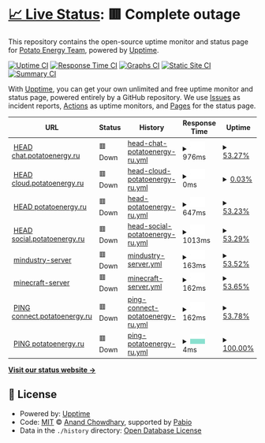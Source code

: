 # [📈 Live Status](https://status.potatoenergy.ru): <!--live status--> **🟥 Complete outage**

This repository contains the open-source uptime monitor and status page for [Potato Energy Team](https://potatoenergy.ru/), powered by [Upptime](https://github.com/upptime/upptime).

[![Uptime CI](https://github.com/potatoenergy/status/workflows/Uptime%20CI/badge.svg)](https://github.com/potatoenergy/status/actions?query=workflow%3A%22Uptime+CI%22)
[![Response Time CI](https://github.com/potatoenergy/status/workflows/Response%20Time%20CI/badge.svg)](https://github.com/potatoenergy/status/actions?query=workflow%3A%22Response+Time+CI%22)
[![Graphs CI](https://github.com/potatoenergy/status/workflows/Graphs%20CI/badge.svg)](https://github.com/potatoenergy/status/actions?query=workflow%3A%22Graphs+CI%22)
[![Static Site CI](https://github.com/potatoenergy/status/workflows/Static%20Site%20CI/badge.svg)](https://github.com/potatoenergy/status/actions?query=workflow%3A%22Static+Site+CI%22)
[![Summary CI](https://github.com/potatoenergy/status/workflows/Summary%20CI/badge.svg)](https://github.com/potatoenergy/status/actions?query=workflow%3A%22Summary+CI%22)

With [Upptime](https://upptime.js.org), you can get your own unlimited and free uptime monitor and status page, powered entirely by a GitHub repository. We use [Issues](https://github.com/potatoenergy/status/issues) as incident reports, [Actions](https://github.com/potatoenergy/status/actions) as uptime monitors, and [Pages](https://status.potatoenergy.ru) for the status page.

<!--start: status pages-->
<!-- This summary is generated by Upptime (https://github.com/upptime/upptime) -->
<!-- Do not edit this manually, your changes will be overwritten -->
<!-- prettier-ignore -->
| URL | Status | History | Response Time | Uptime |
| --- | ------ | ------- | ------------- | ------ |
| <img alt="" src="https://icons.duckduckgo.com/ip3/chat.potatoenergy.ru.ico" height="13"> [HEAD chat.potatoenergy.ru](https://chat.potatoenergy.ru/health) | 🟥 Down | [head-chat-potatoenergy-ru.yml](https://github.com/potatoenergy/status/commits/HEAD/history/head-chat-potatoenergy-ru.yml) | <details><summary><img alt="Response time graph" src="./graphs/head-chat-potatoenergy-ru/response-time-week.png" height="20"> 976ms</summary><br><a href="https://status.potatoenergy.ru/history/head-chat-potatoenergy-ru"><img alt="Response time 976" src="https://img.shields.io/endpoint?url=https%3A%2F%2Fraw.githubusercontent.com%2Fpotatoenergy%2Fstatus%2FHEAD%2Fapi%2Fhead-chat-potatoenergy-ru%2Fresponse-time.json"></a><br><a href="https://status.potatoenergy.ru/history/head-chat-potatoenergy-ru"><img alt="24-hour response time 976" src="https://img.shields.io/endpoint?url=https%3A%2F%2Fraw.githubusercontent.com%2Fpotatoenergy%2Fstatus%2FHEAD%2Fapi%2Fhead-chat-potatoenergy-ru%2Fresponse-time-day.json"></a><br><a href="https://status.potatoenergy.ru/history/head-chat-potatoenergy-ru"><img alt="7-day response time 976" src="https://img.shields.io/endpoint?url=https%3A%2F%2Fraw.githubusercontent.com%2Fpotatoenergy%2Fstatus%2FHEAD%2Fapi%2Fhead-chat-potatoenergy-ru%2Fresponse-time-week.json"></a><br><a href="https://status.potatoenergy.ru/history/head-chat-potatoenergy-ru"><img alt="30-day response time 976" src="https://img.shields.io/endpoint?url=https%3A%2F%2Fraw.githubusercontent.com%2Fpotatoenergy%2Fstatus%2FHEAD%2Fapi%2Fhead-chat-potatoenergy-ru%2Fresponse-time-month.json"></a><br><a href="https://status.potatoenergy.ru/history/head-chat-potatoenergy-ru"><img alt="1-year response time 976" src="https://img.shields.io/endpoint?url=https%3A%2F%2Fraw.githubusercontent.com%2Fpotatoenergy%2Fstatus%2FHEAD%2Fapi%2Fhead-chat-potatoenergy-ru%2Fresponse-time-year.json"></a></details> | <details><summary><a href="https://status.potatoenergy.ru/history/head-chat-potatoenergy-ru">53.27%</a></summary><a href="https://status.potatoenergy.ru/history/head-chat-potatoenergy-ru"><img alt="All-time uptime 53.27%" src="https://img.shields.io/endpoint?url=https%3A%2F%2Fraw.githubusercontent.com%2Fpotatoenergy%2Fstatus%2FHEAD%2Fapi%2Fhead-chat-potatoenergy-ru%2Fuptime.json"></a><br><a href="https://status.potatoenergy.ru/history/head-chat-potatoenergy-ru"><img alt="24-hour uptime 53.27%" src="https://img.shields.io/endpoint?url=https%3A%2F%2Fraw.githubusercontent.com%2Fpotatoenergy%2Fstatus%2FHEAD%2Fapi%2Fhead-chat-potatoenergy-ru%2Fuptime-day.json"></a><br><a href="https://status.potatoenergy.ru/history/head-chat-potatoenergy-ru"><img alt="7-day uptime 53.27%" src="https://img.shields.io/endpoint?url=https%3A%2F%2Fraw.githubusercontent.com%2Fpotatoenergy%2Fstatus%2FHEAD%2Fapi%2Fhead-chat-potatoenergy-ru%2Fuptime-week.json"></a><br><a href="https://status.potatoenergy.ru/history/head-chat-potatoenergy-ru"><img alt="30-day uptime 53.27%" src="https://img.shields.io/endpoint?url=https%3A%2F%2Fraw.githubusercontent.com%2Fpotatoenergy%2Fstatus%2FHEAD%2Fapi%2Fhead-chat-potatoenergy-ru%2Fuptime-month.json"></a><br><a href="https://status.potatoenergy.ru/history/head-chat-potatoenergy-ru"><img alt="1-year uptime 53.27%" src="https://img.shields.io/endpoint?url=https%3A%2F%2Fraw.githubusercontent.com%2Fpotatoenergy%2Fstatus%2FHEAD%2Fapi%2Fhead-chat-potatoenergy-ru%2Fuptime-year.json"></a></details>
| <img alt="" src="https://icons.duckduckgo.com/ip3/cloud.potatoenergy.ru.ico" height="13"> [HEAD cloud.potatoenergy.ru](https://cloud.potatoenergy.ru/ocs/v2.php/apps/serverinfo/api/v1/info) | 🟥 Down | [head-cloud-potatoenergy-ru.yml](https://github.com/potatoenergy/status/commits/HEAD/history/head-cloud-potatoenergy-ru.yml) | <details><summary><img alt="Response time graph" src="./graphs/head-cloud-potatoenergy-ru/response-time-week.png" height="20"> 0ms</summary><br><a href="https://status.potatoenergy.ru/history/head-cloud-potatoenergy-ru"><img alt="Response time 0" src="https://img.shields.io/endpoint?url=https%3A%2F%2Fraw.githubusercontent.com%2Fpotatoenergy%2Fstatus%2FHEAD%2Fapi%2Fhead-cloud-potatoenergy-ru%2Fresponse-time.json"></a><br><a href="https://status.potatoenergy.ru/history/head-cloud-potatoenergy-ru"><img alt="24-hour response time 0" src="https://img.shields.io/endpoint?url=https%3A%2F%2Fraw.githubusercontent.com%2Fpotatoenergy%2Fstatus%2FHEAD%2Fapi%2Fhead-cloud-potatoenergy-ru%2Fresponse-time-day.json"></a><br><a href="https://status.potatoenergy.ru/history/head-cloud-potatoenergy-ru"><img alt="7-day response time 0" src="https://img.shields.io/endpoint?url=https%3A%2F%2Fraw.githubusercontent.com%2Fpotatoenergy%2Fstatus%2FHEAD%2Fapi%2Fhead-cloud-potatoenergy-ru%2Fresponse-time-week.json"></a><br><a href="https://status.potatoenergy.ru/history/head-cloud-potatoenergy-ru"><img alt="30-day response time 0" src="https://img.shields.io/endpoint?url=https%3A%2F%2Fraw.githubusercontent.com%2Fpotatoenergy%2Fstatus%2FHEAD%2Fapi%2Fhead-cloud-potatoenergy-ru%2Fresponse-time-month.json"></a><br><a href="https://status.potatoenergy.ru/history/head-cloud-potatoenergy-ru"><img alt="1-year response time 0" src="https://img.shields.io/endpoint?url=https%3A%2F%2Fraw.githubusercontent.com%2Fpotatoenergy%2Fstatus%2FHEAD%2Fapi%2Fhead-cloud-potatoenergy-ru%2Fresponse-time-year.json"></a></details> | <details><summary><a href="https://status.potatoenergy.ru/history/head-cloud-potatoenergy-ru">0.03%</a></summary><a href="https://status.potatoenergy.ru/history/head-cloud-potatoenergy-ru"><img alt="All-time uptime 0.03%" src="https://img.shields.io/endpoint?url=https%3A%2F%2Fraw.githubusercontent.com%2Fpotatoenergy%2Fstatus%2FHEAD%2Fapi%2Fhead-cloud-potatoenergy-ru%2Fuptime.json"></a><br><a href="https://status.potatoenergy.ru/history/head-cloud-potatoenergy-ru"><img alt="24-hour uptime 0.03%" src="https://img.shields.io/endpoint?url=https%3A%2F%2Fraw.githubusercontent.com%2Fpotatoenergy%2Fstatus%2FHEAD%2Fapi%2Fhead-cloud-potatoenergy-ru%2Fuptime-day.json"></a><br><a href="https://status.potatoenergy.ru/history/head-cloud-potatoenergy-ru"><img alt="7-day uptime 0.03%" src="https://img.shields.io/endpoint?url=https%3A%2F%2Fraw.githubusercontent.com%2Fpotatoenergy%2Fstatus%2FHEAD%2Fapi%2Fhead-cloud-potatoenergy-ru%2Fuptime-week.json"></a><br><a href="https://status.potatoenergy.ru/history/head-cloud-potatoenergy-ru"><img alt="30-day uptime 0.03%" src="https://img.shields.io/endpoint?url=https%3A%2F%2Fraw.githubusercontent.com%2Fpotatoenergy%2Fstatus%2FHEAD%2Fapi%2Fhead-cloud-potatoenergy-ru%2Fuptime-month.json"></a><br><a href="https://status.potatoenergy.ru/history/head-cloud-potatoenergy-ru"><img alt="1-year uptime 0.03%" src="https://img.shields.io/endpoint?url=https%3A%2F%2Fraw.githubusercontent.com%2Fpotatoenergy%2Fstatus%2FHEAD%2Fapi%2Fhead-cloud-potatoenergy-ru%2Fuptime-year.json"></a></details>
| <img alt="" src="https://icons.duckduckgo.com/ip3/potatoenergy.ru.ico" height="13"> [HEAD potatoenergy.ru](https://potatoenergy.ru/sitemap.xml) | 🟥 Down | [head-potatoenergy-ru.yml](https://github.com/potatoenergy/status/commits/HEAD/history/head-potatoenergy-ru.yml) | <details><summary><img alt="Response time graph" src="./graphs/head-potatoenergy-ru/response-time-week.png" height="20"> 647ms</summary><br><a href="https://status.potatoenergy.ru/history/head-potatoenergy-ru"><img alt="Response time 647" src="https://img.shields.io/endpoint?url=https%3A%2F%2Fraw.githubusercontent.com%2Fpotatoenergy%2Fstatus%2FHEAD%2Fapi%2Fhead-potatoenergy-ru%2Fresponse-time.json"></a><br><a href="https://status.potatoenergy.ru/history/head-potatoenergy-ru"><img alt="24-hour response time 647" src="https://img.shields.io/endpoint?url=https%3A%2F%2Fraw.githubusercontent.com%2Fpotatoenergy%2Fstatus%2FHEAD%2Fapi%2Fhead-potatoenergy-ru%2Fresponse-time-day.json"></a><br><a href="https://status.potatoenergy.ru/history/head-potatoenergy-ru"><img alt="7-day response time 647" src="https://img.shields.io/endpoint?url=https%3A%2F%2Fraw.githubusercontent.com%2Fpotatoenergy%2Fstatus%2FHEAD%2Fapi%2Fhead-potatoenergy-ru%2Fresponse-time-week.json"></a><br><a href="https://status.potatoenergy.ru/history/head-potatoenergy-ru"><img alt="30-day response time 647" src="https://img.shields.io/endpoint?url=https%3A%2F%2Fraw.githubusercontent.com%2Fpotatoenergy%2Fstatus%2FHEAD%2Fapi%2Fhead-potatoenergy-ru%2Fresponse-time-month.json"></a><br><a href="https://status.potatoenergy.ru/history/head-potatoenergy-ru"><img alt="1-year response time 647" src="https://img.shields.io/endpoint?url=https%3A%2F%2Fraw.githubusercontent.com%2Fpotatoenergy%2Fstatus%2FHEAD%2Fapi%2Fhead-potatoenergy-ru%2Fresponse-time-year.json"></a></details> | <details><summary><a href="https://status.potatoenergy.ru/history/head-potatoenergy-ru">53.23%</a></summary><a href="https://status.potatoenergy.ru/history/head-potatoenergy-ru"><img alt="All-time uptime 53.23%" src="https://img.shields.io/endpoint?url=https%3A%2F%2Fraw.githubusercontent.com%2Fpotatoenergy%2Fstatus%2FHEAD%2Fapi%2Fhead-potatoenergy-ru%2Fuptime.json"></a><br><a href="https://status.potatoenergy.ru/history/head-potatoenergy-ru"><img alt="24-hour uptime 53.23%" src="https://img.shields.io/endpoint?url=https%3A%2F%2Fraw.githubusercontent.com%2Fpotatoenergy%2Fstatus%2FHEAD%2Fapi%2Fhead-potatoenergy-ru%2Fuptime-day.json"></a><br><a href="https://status.potatoenergy.ru/history/head-potatoenergy-ru"><img alt="7-day uptime 53.23%" src="https://img.shields.io/endpoint?url=https%3A%2F%2Fraw.githubusercontent.com%2Fpotatoenergy%2Fstatus%2FHEAD%2Fapi%2Fhead-potatoenergy-ru%2Fuptime-week.json"></a><br><a href="https://status.potatoenergy.ru/history/head-potatoenergy-ru"><img alt="30-day uptime 53.23%" src="https://img.shields.io/endpoint?url=https%3A%2F%2Fraw.githubusercontent.com%2Fpotatoenergy%2Fstatus%2FHEAD%2Fapi%2Fhead-potatoenergy-ru%2Fuptime-month.json"></a><br><a href="https://status.potatoenergy.ru/history/head-potatoenergy-ru"><img alt="1-year uptime 53.23%" src="https://img.shields.io/endpoint?url=https%3A%2F%2Fraw.githubusercontent.com%2Fpotatoenergy%2Fstatus%2FHEAD%2Fapi%2Fhead-potatoenergy-ru%2Fuptime-year.json"></a></details>
| <img alt="" src="https://icons.duckduckgo.com/ip3/social.potatoenergy.ru.ico" height="13"> [HEAD social.potatoenergy.ru](https://social.potatoenergy.ru/health) | 🟥 Down | [head-social-potatoenergy-ru.yml](https://github.com/potatoenergy/status/commits/HEAD/history/head-social-potatoenergy-ru.yml) | <details><summary><img alt="Response time graph" src="./graphs/head-social-potatoenergy-ru/response-time-week.png" height="20"> 1013ms</summary><br><a href="https://status.potatoenergy.ru/history/head-social-potatoenergy-ru"><img alt="Response time 1013" src="https://img.shields.io/endpoint?url=https%3A%2F%2Fraw.githubusercontent.com%2Fpotatoenergy%2Fstatus%2FHEAD%2Fapi%2Fhead-social-potatoenergy-ru%2Fresponse-time.json"></a><br><a href="https://status.potatoenergy.ru/history/head-social-potatoenergy-ru"><img alt="24-hour response time 1013" src="https://img.shields.io/endpoint?url=https%3A%2F%2Fraw.githubusercontent.com%2Fpotatoenergy%2Fstatus%2FHEAD%2Fapi%2Fhead-social-potatoenergy-ru%2Fresponse-time-day.json"></a><br><a href="https://status.potatoenergy.ru/history/head-social-potatoenergy-ru"><img alt="7-day response time 1013" src="https://img.shields.io/endpoint?url=https%3A%2F%2Fraw.githubusercontent.com%2Fpotatoenergy%2Fstatus%2FHEAD%2Fapi%2Fhead-social-potatoenergy-ru%2Fresponse-time-week.json"></a><br><a href="https://status.potatoenergy.ru/history/head-social-potatoenergy-ru"><img alt="30-day response time 1013" src="https://img.shields.io/endpoint?url=https%3A%2F%2Fraw.githubusercontent.com%2Fpotatoenergy%2Fstatus%2FHEAD%2Fapi%2Fhead-social-potatoenergy-ru%2Fresponse-time-month.json"></a><br><a href="https://status.potatoenergy.ru/history/head-social-potatoenergy-ru"><img alt="1-year response time 1013" src="https://img.shields.io/endpoint?url=https%3A%2F%2Fraw.githubusercontent.com%2Fpotatoenergy%2Fstatus%2FHEAD%2Fapi%2Fhead-social-potatoenergy-ru%2Fresponse-time-year.json"></a></details> | <details><summary><a href="https://status.potatoenergy.ru/history/head-social-potatoenergy-ru">53.29%</a></summary><a href="https://status.potatoenergy.ru/history/head-social-potatoenergy-ru"><img alt="All-time uptime 53.29%" src="https://img.shields.io/endpoint?url=https%3A%2F%2Fraw.githubusercontent.com%2Fpotatoenergy%2Fstatus%2FHEAD%2Fapi%2Fhead-social-potatoenergy-ru%2Fuptime.json"></a><br><a href="https://status.potatoenergy.ru/history/head-social-potatoenergy-ru"><img alt="24-hour uptime 53.29%" src="https://img.shields.io/endpoint?url=https%3A%2F%2Fraw.githubusercontent.com%2Fpotatoenergy%2Fstatus%2FHEAD%2Fapi%2Fhead-social-potatoenergy-ru%2Fuptime-day.json"></a><br><a href="https://status.potatoenergy.ru/history/head-social-potatoenergy-ru"><img alt="7-day uptime 53.29%" src="https://img.shields.io/endpoint?url=https%3A%2F%2Fraw.githubusercontent.com%2Fpotatoenergy%2Fstatus%2FHEAD%2Fapi%2Fhead-social-potatoenergy-ru%2Fuptime-week.json"></a><br><a href="https://status.potatoenergy.ru/history/head-social-potatoenergy-ru"><img alt="30-day uptime 53.29%" src="https://img.shields.io/endpoint?url=https%3A%2F%2Fraw.githubusercontent.com%2Fpotatoenergy%2Fstatus%2FHEAD%2Fapi%2Fhead-social-potatoenergy-ru%2Fuptime-month.json"></a><br><a href="https://status.potatoenergy.ru/history/head-social-potatoenergy-ru"><img alt="1-year uptime 53.29%" src="https://img.shields.io/endpoint?url=https%3A%2F%2Fraw.githubusercontent.com%2Fpotatoenergy%2Fstatus%2FHEAD%2Fapi%2Fhead-social-potatoenergy-ru%2Fuptime-year.json"></a></details>
| <img alt="" src="https://icons.duckduckgo.com/ip3/null.ico" height="13"> [mindustry-server](connect.potatoenergy.ru) | 🟥 Down | [mindustry-server.yml](https://github.com/potatoenergy/status/commits/HEAD/history/mindustry-server.yml) | <details><summary><img alt="Response time graph" src="./graphs/mindustry-server/response-time-week.png" height="20"> 163ms</summary><br><a href="https://status.potatoenergy.ru/history/mindustry-server"><img alt="Response time 163" src="https://img.shields.io/endpoint?url=https%3A%2F%2Fraw.githubusercontent.com%2Fpotatoenergy%2Fstatus%2FHEAD%2Fapi%2Fmindustry-server%2Fresponse-time.json"></a><br><a href="https://status.potatoenergy.ru/history/mindustry-server"><img alt="24-hour response time 163" src="https://img.shields.io/endpoint?url=https%3A%2F%2Fraw.githubusercontent.com%2Fpotatoenergy%2Fstatus%2FHEAD%2Fapi%2Fmindustry-server%2Fresponse-time-day.json"></a><br><a href="https://status.potatoenergy.ru/history/mindustry-server"><img alt="7-day response time 163" src="https://img.shields.io/endpoint?url=https%3A%2F%2Fraw.githubusercontent.com%2Fpotatoenergy%2Fstatus%2FHEAD%2Fapi%2Fmindustry-server%2Fresponse-time-week.json"></a><br><a href="https://status.potatoenergy.ru/history/mindustry-server"><img alt="30-day response time 163" src="https://img.shields.io/endpoint?url=https%3A%2F%2Fraw.githubusercontent.com%2Fpotatoenergy%2Fstatus%2FHEAD%2Fapi%2Fmindustry-server%2Fresponse-time-month.json"></a><br><a href="https://status.potatoenergy.ru/history/mindustry-server"><img alt="1-year response time 163" src="https://img.shields.io/endpoint?url=https%3A%2F%2Fraw.githubusercontent.com%2Fpotatoenergy%2Fstatus%2FHEAD%2Fapi%2Fmindustry-server%2Fresponse-time-year.json"></a></details> | <details><summary><a href="https://status.potatoenergy.ru/history/mindustry-server">53.52%</a></summary><a href="https://status.potatoenergy.ru/history/mindustry-server"><img alt="All-time uptime 53.52%" src="https://img.shields.io/endpoint?url=https%3A%2F%2Fraw.githubusercontent.com%2Fpotatoenergy%2Fstatus%2FHEAD%2Fapi%2Fmindustry-server%2Fuptime.json"></a><br><a href="https://status.potatoenergy.ru/history/mindustry-server"><img alt="24-hour uptime 53.52%" src="https://img.shields.io/endpoint?url=https%3A%2F%2Fraw.githubusercontent.com%2Fpotatoenergy%2Fstatus%2FHEAD%2Fapi%2Fmindustry-server%2Fuptime-day.json"></a><br><a href="https://status.potatoenergy.ru/history/mindustry-server"><img alt="7-day uptime 53.52%" src="https://img.shields.io/endpoint?url=https%3A%2F%2Fraw.githubusercontent.com%2Fpotatoenergy%2Fstatus%2FHEAD%2Fapi%2Fmindustry-server%2Fuptime-week.json"></a><br><a href="https://status.potatoenergy.ru/history/mindustry-server"><img alt="30-day uptime 53.52%" src="https://img.shields.io/endpoint?url=https%3A%2F%2Fraw.githubusercontent.com%2Fpotatoenergy%2Fstatus%2FHEAD%2Fapi%2Fmindustry-server%2Fuptime-month.json"></a><br><a href="https://status.potatoenergy.ru/history/mindustry-server"><img alt="1-year uptime 53.52%" src="https://img.shields.io/endpoint?url=https%3A%2F%2Fraw.githubusercontent.com%2Fpotatoenergy%2Fstatus%2FHEAD%2Fapi%2Fmindustry-server%2Fuptime-year.json"></a></details>
| <img alt="" src="https://icons.duckduckgo.com/ip3/null.ico" height="13"> [minecraft-server](connect.potatoenergy.ru) | 🟥 Down | [minecraft-server.yml](https://github.com/potatoenergy/status/commits/HEAD/history/minecraft-server.yml) | <details><summary><img alt="Response time graph" src="./graphs/minecraft-server/response-time-week.png" height="20"> 162ms</summary><br><a href="https://status.potatoenergy.ru/history/minecraft-server"><img alt="Response time 162" src="https://img.shields.io/endpoint?url=https%3A%2F%2Fraw.githubusercontent.com%2Fpotatoenergy%2Fstatus%2FHEAD%2Fapi%2Fminecraft-server%2Fresponse-time.json"></a><br><a href="https://status.potatoenergy.ru/history/minecraft-server"><img alt="24-hour response time 162" src="https://img.shields.io/endpoint?url=https%3A%2F%2Fraw.githubusercontent.com%2Fpotatoenergy%2Fstatus%2FHEAD%2Fapi%2Fminecraft-server%2Fresponse-time-day.json"></a><br><a href="https://status.potatoenergy.ru/history/minecraft-server"><img alt="7-day response time 162" src="https://img.shields.io/endpoint?url=https%3A%2F%2Fraw.githubusercontent.com%2Fpotatoenergy%2Fstatus%2FHEAD%2Fapi%2Fminecraft-server%2Fresponse-time-week.json"></a><br><a href="https://status.potatoenergy.ru/history/minecraft-server"><img alt="30-day response time 162" src="https://img.shields.io/endpoint?url=https%3A%2F%2Fraw.githubusercontent.com%2Fpotatoenergy%2Fstatus%2FHEAD%2Fapi%2Fminecraft-server%2Fresponse-time-month.json"></a><br><a href="https://status.potatoenergy.ru/history/minecraft-server"><img alt="1-year response time 162" src="https://img.shields.io/endpoint?url=https%3A%2F%2Fraw.githubusercontent.com%2Fpotatoenergy%2Fstatus%2FHEAD%2Fapi%2Fminecraft-server%2Fresponse-time-year.json"></a></details> | <details><summary><a href="https://status.potatoenergy.ru/history/minecraft-server">53.65%</a></summary><a href="https://status.potatoenergy.ru/history/minecraft-server"><img alt="All-time uptime 53.65%" src="https://img.shields.io/endpoint?url=https%3A%2F%2Fraw.githubusercontent.com%2Fpotatoenergy%2Fstatus%2FHEAD%2Fapi%2Fminecraft-server%2Fuptime.json"></a><br><a href="https://status.potatoenergy.ru/history/minecraft-server"><img alt="24-hour uptime 53.65%" src="https://img.shields.io/endpoint?url=https%3A%2F%2Fraw.githubusercontent.com%2Fpotatoenergy%2Fstatus%2FHEAD%2Fapi%2Fminecraft-server%2Fuptime-day.json"></a><br><a href="https://status.potatoenergy.ru/history/minecraft-server"><img alt="7-day uptime 53.65%" src="https://img.shields.io/endpoint?url=https%3A%2F%2Fraw.githubusercontent.com%2Fpotatoenergy%2Fstatus%2FHEAD%2Fapi%2Fminecraft-server%2Fuptime-week.json"></a><br><a href="https://status.potatoenergy.ru/history/minecraft-server"><img alt="30-day uptime 53.65%" src="https://img.shields.io/endpoint?url=https%3A%2F%2Fraw.githubusercontent.com%2Fpotatoenergy%2Fstatus%2FHEAD%2Fapi%2Fminecraft-server%2Fuptime-month.json"></a><br><a href="https://status.potatoenergy.ru/history/minecraft-server"><img alt="1-year uptime 53.65%" src="https://img.shields.io/endpoint?url=https%3A%2F%2Fraw.githubusercontent.com%2Fpotatoenergy%2Fstatus%2FHEAD%2Fapi%2Fminecraft-server%2Fuptime-year.json"></a></details>
| <img alt="" src="https://icons.duckduckgo.com/ip3/null.ico" height="13"> [PING connect.potatoenergy.ru](connect.potatoenergy.ru) | 🟥 Down | [ping-connect-potatoenergy-ru.yml](https://github.com/potatoenergy/status/commits/HEAD/history/ping-connect-potatoenergy-ru.yml) | <details><summary><img alt="Response time graph" src="./graphs/ping-connect-potatoenergy-ru/response-time-week.png" height="20"> 162ms</summary><br><a href="https://status.potatoenergy.ru/history/ping-connect-potatoenergy-ru"><img alt="Response time 162" src="https://img.shields.io/endpoint?url=https%3A%2F%2Fraw.githubusercontent.com%2Fpotatoenergy%2Fstatus%2FHEAD%2Fapi%2Fping-connect-potatoenergy-ru%2Fresponse-time.json"></a><br><a href="https://status.potatoenergy.ru/history/ping-connect-potatoenergy-ru"><img alt="24-hour response time 162" src="https://img.shields.io/endpoint?url=https%3A%2F%2Fraw.githubusercontent.com%2Fpotatoenergy%2Fstatus%2FHEAD%2Fapi%2Fping-connect-potatoenergy-ru%2Fresponse-time-day.json"></a><br><a href="https://status.potatoenergy.ru/history/ping-connect-potatoenergy-ru"><img alt="7-day response time 162" src="https://img.shields.io/endpoint?url=https%3A%2F%2Fraw.githubusercontent.com%2Fpotatoenergy%2Fstatus%2FHEAD%2Fapi%2Fping-connect-potatoenergy-ru%2Fresponse-time-week.json"></a><br><a href="https://status.potatoenergy.ru/history/ping-connect-potatoenergy-ru"><img alt="30-day response time 162" src="https://img.shields.io/endpoint?url=https%3A%2F%2Fraw.githubusercontent.com%2Fpotatoenergy%2Fstatus%2FHEAD%2Fapi%2Fping-connect-potatoenergy-ru%2Fresponse-time-month.json"></a><br><a href="https://status.potatoenergy.ru/history/ping-connect-potatoenergy-ru"><img alt="1-year response time 162" src="https://img.shields.io/endpoint?url=https%3A%2F%2Fraw.githubusercontent.com%2Fpotatoenergy%2Fstatus%2FHEAD%2Fapi%2Fping-connect-potatoenergy-ru%2Fresponse-time-year.json"></a></details> | <details><summary><a href="https://status.potatoenergy.ru/history/ping-connect-potatoenergy-ru">53.78%</a></summary><a href="https://status.potatoenergy.ru/history/ping-connect-potatoenergy-ru"><img alt="All-time uptime 53.78%" src="https://img.shields.io/endpoint?url=https%3A%2F%2Fraw.githubusercontent.com%2Fpotatoenergy%2Fstatus%2FHEAD%2Fapi%2Fping-connect-potatoenergy-ru%2Fuptime.json"></a><br><a href="https://status.potatoenergy.ru/history/ping-connect-potatoenergy-ru"><img alt="24-hour uptime 53.78%" src="https://img.shields.io/endpoint?url=https%3A%2F%2Fraw.githubusercontent.com%2Fpotatoenergy%2Fstatus%2FHEAD%2Fapi%2Fping-connect-potatoenergy-ru%2Fuptime-day.json"></a><br><a href="https://status.potatoenergy.ru/history/ping-connect-potatoenergy-ru"><img alt="7-day uptime 53.78%" src="https://img.shields.io/endpoint?url=https%3A%2F%2Fraw.githubusercontent.com%2Fpotatoenergy%2Fstatus%2FHEAD%2Fapi%2Fping-connect-potatoenergy-ru%2Fuptime-week.json"></a><br><a href="https://status.potatoenergy.ru/history/ping-connect-potatoenergy-ru"><img alt="30-day uptime 53.78%" src="https://img.shields.io/endpoint?url=https%3A%2F%2Fraw.githubusercontent.com%2Fpotatoenergy%2Fstatus%2FHEAD%2Fapi%2Fping-connect-potatoenergy-ru%2Fuptime-month.json"></a><br><a href="https://status.potatoenergy.ru/history/ping-connect-potatoenergy-ru"><img alt="1-year uptime 53.78%" src="https://img.shields.io/endpoint?url=https%3A%2F%2Fraw.githubusercontent.com%2Fpotatoenergy%2Fstatus%2FHEAD%2Fapi%2Fping-connect-potatoenergy-ru%2Fuptime-year.json"></a></details>
| <img alt="" src="https://icons.duckduckgo.com/ip3/null.ico" height="13"> [PING potatoenergy.ru](potatoenergy.ru) | 🟥 Down | [ping-potatoenergy-ru.yml](https://github.com/potatoenergy/status/commits/HEAD/history/ping-potatoenergy-ru.yml) | <details><summary><img alt="Response time graph" src="./graphs/ping-potatoenergy-ru/response-time-week.png" height="20"> 4ms</summary><br><a href="https://status.potatoenergy.ru/history/ping-potatoenergy-ru"><img alt="Response time 4" src="https://img.shields.io/endpoint?url=https%3A%2F%2Fraw.githubusercontent.com%2Fpotatoenergy%2Fstatus%2FHEAD%2Fapi%2Fping-potatoenergy-ru%2Fresponse-time.json"></a><br><a href="https://status.potatoenergy.ru/history/ping-potatoenergy-ru"><img alt="24-hour response time 4" src="https://img.shields.io/endpoint?url=https%3A%2F%2Fraw.githubusercontent.com%2Fpotatoenergy%2Fstatus%2FHEAD%2Fapi%2Fping-potatoenergy-ru%2Fresponse-time-day.json"></a><br><a href="https://status.potatoenergy.ru/history/ping-potatoenergy-ru"><img alt="7-day response time 4" src="https://img.shields.io/endpoint?url=https%3A%2F%2Fraw.githubusercontent.com%2Fpotatoenergy%2Fstatus%2FHEAD%2Fapi%2Fping-potatoenergy-ru%2Fresponse-time-week.json"></a><br><a href="https://status.potatoenergy.ru/history/ping-potatoenergy-ru"><img alt="30-day response time 4" src="https://img.shields.io/endpoint?url=https%3A%2F%2Fraw.githubusercontent.com%2Fpotatoenergy%2Fstatus%2FHEAD%2Fapi%2Fping-potatoenergy-ru%2Fresponse-time-month.json"></a><br><a href="https://status.potatoenergy.ru/history/ping-potatoenergy-ru"><img alt="1-year response time 4" src="https://img.shields.io/endpoint?url=https%3A%2F%2Fraw.githubusercontent.com%2Fpotatoenergy%2Fstatus%2FHEAD%2Fapi%2Fping-potatoenergy-ru%2Fresponse-time-year.json"></a></details> | <details><summary><a href="https://status.potatoenergy.ru/history/ping-potatoenergy-ru">100.00%</a></summary><a href="https://status.potatoenergy.ru/history/ping-potatoenergy-ru"><img alt="All-time uptime 100.00%" src="https://img.shields.io/endpoint?url=https%3A%2F%2Fraw.githubusercontent.com%2Fpotatoenergy%2Fstatus%2FHEAD%2Fapi%2Fping-potatoenergy-ru%2Fuptime.json"></a><br><a href="https://status.potatoenergy.ru/history/ping-potatoenergy-ru"><img alt="24-hour uptime 100.00%" src="https://img.shields.io/endpoint?url=https%3A%2F%2Fraw.githubusercontent.com%2Fpotatoenergy%2Fstatus%2FHEAD%2Fapi%2Fping-potatoenergy-ru%2Fuptime-day.json"></a><br><a href="https://status.potatoenergy.ru/history/ping-potatoenergy-ru"><img alt="7-day uptime 100.00%" src="https://img.shields.io/endpoint?url=https%3A%2F%2Fraw.githubusercontent.com%2Fpotatoenergy%2Fstatus%2FHEAD%2Fapi%2Fping-potatoenergy-ru%2Fuptime-week.json"></a><br><a href="https://status.potatoenergy.ru/history/ping-potatoenergy-ru"><img alt="30-day uptime 100.00%" src="https://img.shields.io/endpoint?url=https%3A%2F%2Fraw.githubusercontent.com%2Fpotatoenergy%2Fstatus%2FHEAD%2Fapi%2Fping-potatoenergy-ru%2Fuptime-month.json"></a><br><a href="https://status.potatoenergy.ru/history/ping-potatoenergy-ru"><img alt="1-year uptime 100.00%" src="https://img.shields.io/endpoint?url=https%3A%2F%2Fraw.githubusercontent.com%2Fpotatoenergy%2Fstatus%2FHEAD%2Fapi%2Fping-potatoenergy-ru%2Fuptime-year.json"></a></details>

<!--end: status pages-->

[**Visit our status website →**](https://status.potatoenergy.ru)

## 📄 License

- Powered by: [Upptime](https://github.com/upptime/upptime)
- Code: [MIT](./LICENSE) © [Anand Chowdhary](https://anandchowdhary.com), supported by [Pabio](https://pabio.com)
- Data in the `./history` directory: [Open Database License](https://opendatacommons.org/licenses/odbl/1-0/)

